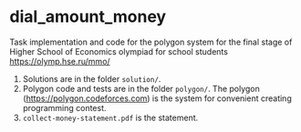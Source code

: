 # dial_amount_money
Task implementation and code for the polygon system for the final stage of Higher School of Economics olympiad for school students https://olymp.hse.ru/mmo/

1. Solutions are in the folder `solution/`.
2. Polygon code and tests are in the folder `polygon/`. The polygon (https://polygon.codeforces.com) is the system for convenient creating programming contest.
3. `collect-money-statement.pdf` is the statement.


